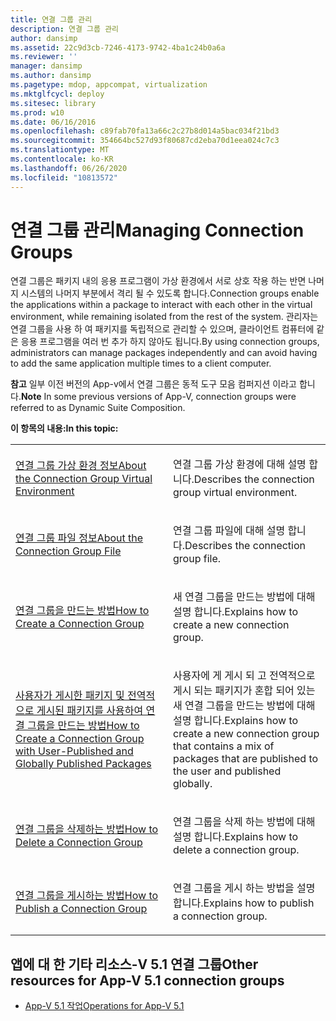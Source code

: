 ```yaml
---
title: 연결 그룹 관리
description: 연결 그룹 관리
author: dansimp
ms.assetid: 22c9d3cb-7246-4173-9742-4ba1c24b0a6a
ms.reviewer: ''
manager: dansimp
ms.author: dansimp
ms.pagetype: mdop, appcompat, virtualization
ms.mktglfcycl: deploy
ms.sitesec: library
ms.prod: w10
ms.date: 06/16/2016
ms.openlocfilehash: c89fab70fa13a66c2c27b8d014a5bac034f21bd3
ms.sourcegitcommit: 354664bc527d93f80687cd2eba70d1eea024c7c3
ms.translationtype: MT
ms.contentlocale: ko-KR
ms.lasthandoff: 06/26/2020
ms.locfileid: "10813572"
---
```

# <span data-ttu-id="a14ff-103">연결 그룹 관리</span><span class="sxs-lookup"><span data-stu-id="a14ff-103">Managing Connection Groups</span></span>


<span data-ttu-id="a14ff-104">연결 그룹은 패키지 내의 응용 프로그램이 가상 환경에서 서로 상호 작용 하는 반면 나머지 시스템의 나머지 부분에서 격리 될 수 있도록 합니다.</span><span class="sxs-lookup"><span data-stu-id="a14ff-104">Connection groups enable the applications within a package to interact with each other in the virtual environment, while remaining isolated from the rest of the system.</span></span> <span data-ttu-id="a14ff-105">관리자는 연결 그룹을 사용 하 여 패키지를 독립적으로 관리할 수 있으며, 클라이언트 컴퓨터에 같은 응용 프로그램을 여러 번 추가 하지 않아도 됩니다.</span><span class="sxs-lookup"><span data-stu-id="a14ff-105">By using connection groups, administrators can manage packages independently and can avoid having to add the same application multiple times to a client computer.</span></span>

<span data-ttu-id="a14ff-106">**참고**  일부 이전 버전의 App-v에서 연결 그룹은 동적 도구 모음 컴퍼지션 이라고 합니다.</span><span class="sxs-lookup"><span data-stu-id="a14ff-106">**Note** In some previous versions of App-V, connection groups were referred to as Dynamic Suite Composition.</span></span>

 

**<span data-ttu-id="a14ff-107">이 항목의 내용:</span><span class="sxs-lookup"><span data-stu-id="a14ff-107">In this topic:</span></span>**

<table>
<colgroup>
<col width="50%" />
<col width="50%" />
</colgroup>
<tbody>
<tr class="odd">
<td align="left"><p><a href="about-the-connection-group-virtual-environment51.md" data-raw-source="[About the Connection Group Virtual Environment](about-the-connection-group-virtual-environment51.md)"><span data-ttu-id="a14ff-108">연결 그룹 가상 환경 정보</span><span class="sxs-lookup"><span data-stu-id="a14ff-108">About the Connection Group Virtual Environment</span></span></a></p></td>
<td align="left"><p><span data-ttu-id="a14ff-109">연결 그룹 가상 환경에 대해 설명 합니다.</span><span class="sxs-lookup"><span data-stu-id="a14ff-109">Describes the connection group virtual environment.</span></span></p></td>
</tr>
<tr class="even">
<td align="left"><p><a href="about-the-connection-group-file51.md" data-raw-source="[About the Connection Group File](about-the-connection-group-file51.md)"><span data-ttu-id="a14ff-110">연결 그룹 파일 정보</span><span class="sxs-lookup"><span data-stu-id="a14ff-110">About the Connection Group File</span></span></a></p></td>
<td align="left"><p><span data-ttu-id="a14ff-111">연결 그룹 파일에 대해 설명 합니다.</span><span class="sxs-lookup"><span data-stu-id="a14ff-111">Describes the connection group file.</span></span></p></td>
</tr>
<tr class="odd">
<td align="left"><p><a href="how-to-create-a-connection-group51.md" data-raw-source="[How to Create a Connection Group](how-to-create-a-connection-group51.md)"><span data-ttu-id="a14ff-112">연결 그룹을 만드는 방법</span><span class="sxs-lookup"><span data-stu-id="a14ff-112">How to Create a Connection Group</span></span></a></p></td>
<td align="left"><p><span data-ttu-id="a14ff-113">새 연결 그룹을 만드는 방법에 대해 설명 합니다.</span><span class="sxs-lookup"><span data-stu-id="a14ff-113">Explains how to create a new connection group.</span></span></p></td>
</tr>
<tr class="even">
<td align="left"><p><a href="how-to-create-a-connection-group-with-user-published-and-globally-published-packages51.md" data-raw-source="[How to Create a Connection Group with User-Published and Globally Published Packages](how-to-create-a-connection-group-with-user-published-and-globally-published-packages51.md)"><span data-ttu-id="a14ff-114">사용자가 게시한 패키지 및 전역적으로 게시된 패키지를 사용하여 연결 그룹을 만드는 방법</span><span class="sxs-lookup"><span data-stu-id="a14ff-114">How to Create a Connection Group with User-Published and Globally Published Packages</span></span></a></p></td>
<td align="left"><p><span data-ttu-id="a14ff-115">사용자에 게 게시 되 고 전역적으로 게시 되는 패키지가 혼합 되어 있는 새 연결 그룹을 만드는 방법에 대해 설명 합니다.</span><span class="sxs-lookup"><span data-stu-id="a14ff-115">Explains how to create a new connection group that contains a mix of packages that are published to the user and published globally.</span></span></p></td>
</tr>
<tr class="odd">
<td align="left"><p><a href="how-to-delete-a-connection-group51.md" data-raw-source="[How to Delete a Connection Group](how-to-delete-a-connection-group51.md)"><span data-ttu-id="a14ff-116">연결 그룹을 삭제하는 방법</span><span class="sxs-lookup"><span data-stu-id="a14ff-116">How to Delete a Connection Group</span></span></a></p></td>
<td align="left"><p><span data-ttu-id="a14ff-117">연결 그룹을 삭제 하는 방법에 대해 설명 합니다.</span><span class="sxs-lookup"><span data-stu-id="a14ff-117">Explains how to delete a connection group.</span></span></p></td>
</tr>
<tr class="even">
<td align="left"><p><a href="how-to-publish-a-connection-group51.md" data-raw-source="[How to Publish a Connection Group](how-to-publish-a-connection-group51.md)"><span data-ttu-id="a14ff-118">연결 그룹을 게시하는 방법</span><span class="sxs-lookup"><span data-stu-id="a14ff-118">How to Publish a Connection Group</span></span></a></p></td>
<td align="left"><p><span data-ttu-id="a14ff-119">연결 그룹을 게시 하는 방법을 설명 합니다.</span><span class="sxs-lookup"><span data-stu-id="a14ff-119">Explains how to publish a connection group.</span></span></p></td>
</tr>
</tbody>
</table>

 






## <span data-ttu-id="a14ff-120">앱에 대 한 기타 리소스-V 5.1 연결 그룹</span><span class="sxs-lookup"><span data-stu-id="a14ff-120">Other resources for App-V 5.1 connection groups</span></span>


-   [<span data-ttu-id="a14ff-121">App-V 5.1 작업</span><span class="sxs-lookup"><span data-stu-id="a14ff-121">Operations for App-V 5.1</span></span>](operations-for-app-v-51.md)

 

 





